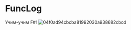 # FuncLog
Учим-учим F#!
![04f0ad94cbcba81992030a938682cbcd](https://user-images.githubusercontent.com/96077446/168318261-bcfe7b25-4733-4948-b5d2-02a54ec92015.jpg)
